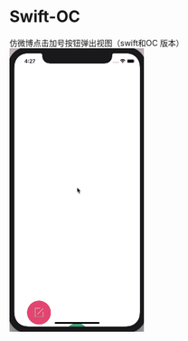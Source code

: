 # Swift-OC
仿微博点击加号按钮弹出视图（swift和OC 版本）
![效果图](https://github.com/ZYK0909/Swift-OC/blob/master/%E6%95%88%E6%9E%9C%E5%9B%BE.gif)
